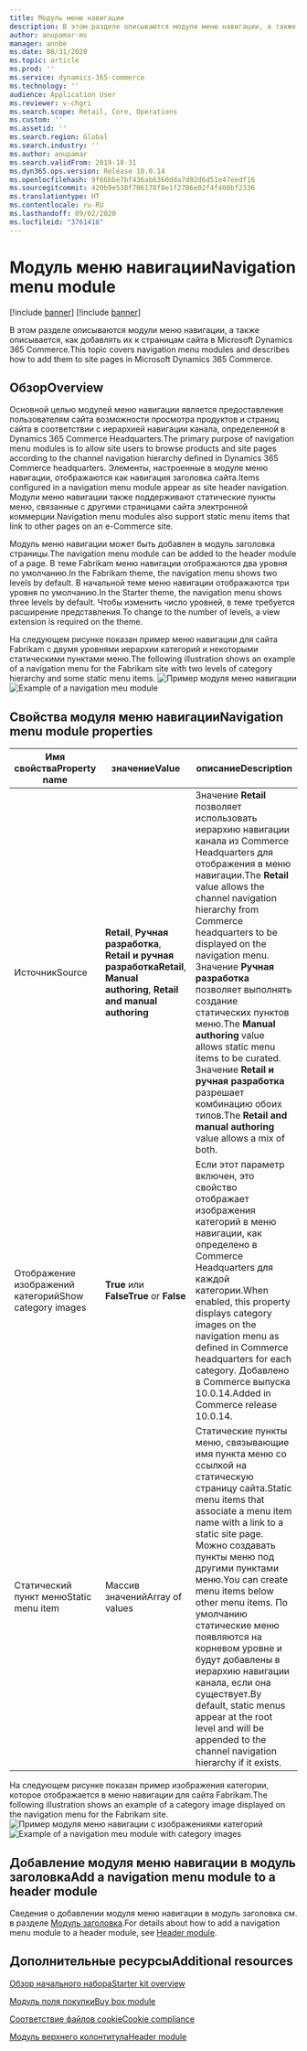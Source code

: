 ```yaml
---
title: Модуль меню навигации
description: В этом разделе описываются модули меню навигации, а также описывается, как добавлять их к страницам сайта в Microsoft Dynamics 365 Commerce.
author: anupamar-ms
manager: annbe
ms.date: 08/31/2020
ms.topic: article
ms.prod: ''
ms.service: dynamics-365-commerce
ms.technology: ''
audience: Application User
ms.reviewer: v-chgri
ms.search.scope: Retail, Core, Operations
ms.custom: ''
ms.assetid: ''
ms.search.region: Global
ms.search.industry: ''
ms.author: anupamar
ms.search.validFrom: 2019-10-31
ms.dyn365.ops.version: Release 10.0.14
ms.openlocfilehash: 9f66bbe7bf436ab6360dda7d92d6d51e47eedf16
ms.sourcegitcommit: 420b9e538f706178f8e1f2786e02f4f400bf2336
ms.translationtype: HT
ms.contentlocale: ru-RU
ms.lasthandoff: 09/02/2020
ms.locfileid: "3761418"
---
```

# <a name="navigation-menu-module"></a><span data-ttu-id="31a48-103">Модуль меню навигации</span><span class="sxs-lookup"><span data-stu-id="31a48-103">Navigation menu module</span></span>

[!include [banner](includes/banner.md)]
[!include [banner](includes/preview-banner.md)]

<span data-ttu-id="31a48-104">В этом разделе описываются модули меню навигации, а также описывается, как добавлять их к страницам сайта в Microsoft Dynamics 365 Commerce.</span><span class="sxs-lookup"><span data-stu-id="31a48-104">This topic covers navigation menu modules and describes how to add them to site pages in Microsoft Dynamics 365 Commerce.</span></span>

## <a name="overview"></a><span data-ttu-id="31a48-105">Обзор</span><span class="sxs-lookup"><span data-stu-id="31a48-105">Overview</span></span>

<span data-ttu-id="31a48-106">Основной целью модулей меню навигации является предоставление пользователям сайта возможности просмотра продуктов и страниц сайта в соответствии с иерархией навигации канала, определенной в Dynamics 365 Commerce Headquarters.</span><span class="sxs-lookup"><span data-stu-id="31a48-106">The primary purpose of navigation menu modules is to allow site users to browse products and site pages according to the channel navigation hierarchy defined in Dynamics 365 Commerce headquarters.</span></span> <span data-ttu-id="31a48-107">Элементы, настроенные в модуле меню навигации, отображаются как навигация заголовка сайта.</span><span class="sxs-lookup"><span data-stu-id="31a48-107">Items configured in a navigation menu module appear as site header navigation.</span></span> <span data-ttu-id="31a48-108">Модули меню навигации также поддерживают статические пункты меню, связанные с другими страницами сайта электронной коммерции.</span><span class="sxs-lookup"><span data-stu-id="31a48-108">Navigation menu modules also support static menu items that link to other pages on an e-Commerce site.</span></span>

<span data-ttu-id="31a48-109">Модуль меню навигации может быть добавлен в модуль заголовка страницы.</span><span class="sxs-lookup"><span data-stu-id="31a48-109">The navigation menu module can be added to the header module of a page.</span></span> <span data-ttu-id="31a48-110">В теме Fabrikam меню навигации отображаются два уровня по умолчанию.</span><span class="sxs-lookup"><span data-stu-id="31a48-110">In the Fabrikam theme, the navigation menu shows two levels by default.</span></span> <span data-ttu-id="31a48-111">В начальной теме меню навигации отображаются три уровня по умолчанию.</span><span class="sxs-lookup"><span data-stu-id="31a48-111">In the Starter theme, the navigation menu shows three levels by default.</span></span> <span data-ttu-id="31a48-112">Чтобы изменить число уровней, в теме требуется расширение представления.</span><span class="sxs-lookup"><span data-stu-id="31a48-112">To change to the number of levels, a view extension is required on the theme.</span></span>

<span data-ttu-id="31a48-113">На следующем рисунке показан пример меню навигации для сайта Fabrikam с двумя уровнями иерархии категорий и некоторыми статическими пунктами меню.</span><span class="sxs-lookup"><span data-stu-id="31a48-113">The following illustration shows an example of a navigation menu for the Fabrikam site with two levels of category hierarchy and some static menu items.</span></span>
<span data-ttu-id="31a48-114">![Пример модуля меню навигации](./media/ecommerce-header.png)</span><span class="sxs-lookup"><span data-stu-id="31a48-114">![Example of a navigation meu module](./media/ecommerce-header.png)</span></span>

## <a name="navigation-menu-module-properties"></a><span data-ttu-id="31a48-115">Свойства модуля меню навигации</span><span class="sxs-lookup"><span data-stu-id="31a48-115">Navigation menu module properties</span></span>

| <span data-ttu-id="31a48-116">Имя свойства</span><span class="sxs-lookup"><span data-stu-id="31a48-116">Property name</span></span>             | <span data-ttu-id="31a48-117">значение</span><span class="sxs-lookup"><span data-stu-id="31a48-117">Value</span></span>                 | <span data-ttu-id="31a48-118">описание</span><span class="sxs-lookup"><span data-stu-id="31a48-118">Description</span></span> |
|---------------------------|-----------------------|-------------|
| <span data-ttu-id="31a48-119">Источник</span><span class="sxs-lookup"><span data-stu-id="31a48-119">Source</span></span>                  | <span data-ttu-id="31a48-120">**Retail**, **Ручная разработка**, **Retail и ручная разработка**</span><span class="sxs-lookup"><span data-stu-id="31a48-120">**Retail**, **Manual authoring**, **Retail and manual authoring**</span></span> | <span data-ttu-id="31a48-121">Значение **Retail** позволяет использовать иерархию навигации канала из Commerce Headquarters для отображения в меню навигации.</span><span class="sxs-lookup"><span data-stu-id="31a48-121">The **Retail** value allows the channel navigation hierarchy from Commerce headquarters to be displayed on the navigation menu.</span></span> <span data-ttu-id="31a48-122">Значение **Ручная разработка** позволяет выполнять создание статических пунктов меню.</span><span class="sxs-lookup"><span data-stu-id="31a48-122">The **Manual authoring** value allows static menu items to be curated.</span></span> <span data-ttu-id="31a48-123">Значение **Retail и ручная разработка** разрешает комбинацию обоих типов.</span><span class="sxs-lookup"><span data-stu-id="31a48-123">The **Retail and manual authoring** value allows a mix of both.</span></span> |
| <span data-ttu-id="31a48-124">Отображение изображений категорий</span><span class="sxs-lookup"><span data-stu-id="31a48-124">Show category images</span></span> | <span data-ttu-id="31a48-125">**True** или **False**</span><span class="sxs-lookup"><span data-stu-id="31a48-125">**True** or **False**</span></span>    | <span data-ttu-id="31a48-126">Если этот параметр включен, это свойство отображает изображения категорий в меню навигации, как определено в Commerce Headquarters для каждой категории.</span><span class="sxs-lookup"><span data-stu-id="31a48-126">When enabled, this property displays category images on the navigation menu as defined in Commerce headquarters for each category.</span></span> <span data-ttu-id="31a48-127">Добавлено в Commerce выпуска 10.0.14.</span><span class="sxs-lookup"><span data-stu-id="31a48-127">Added in Commerce release 10.0.14.</span></span> |
| <span data-ttu-id="31a48-128">Статический пункт меню</span><span class="sxs-lookup"><span data-stu-id="31a48-128">Static menu item</span></span>| <span data-ttu-id="31a48-129">Массив значений</span><span class="sxs-lookup"><span data-stu-id="31a48-129">Array of values</span></span>| <span data-ttu-id="31a48-130">Статические пункты меню, связывающие имя пункта меню со ссылкой на статическую страницу сайта.</span><span class="sxs-lookup"><span data-stu-id="31a48-130">Static menu items that associate a menu item name with a link to a static site page.</span></span> <span data-ttu-id="31a48-131">Можно создавать пункты меню под другими пунктами меню.</span><span class="sxs-lookup"><span data-stu-id="31a48-131">You can create menu items below other menu items.</span></span> <span data-ttu-id="31a48-132">По умолчанию статические меню появляются на корневом уровне и будут добавлены в иерархию навигации канала, если она существует.</span><span class="sxs-lookup"><span data-stu-id="31a48-132">By default, static menus appear at the root level and will be appended to the channel navigation hierarchy if it exists.</span></span> |

<span data-ttu-id="31a48-133">На следующем рисунке показан пример изображения категории, которое отображается в меню навигации для сайта Fabrikam.</span><span class="sxs-lookup"><span data-stu-id="31a48-133">The following illustration shows an example of a category image displayed on the navigation menu for the Fabrikam site.</span></span>
<span data-ttu-id="31a48-134">![Пример модуля меню навигации с изображениями категорий](./media/ecommerce-categoryimages.PNG)</span><span class="sxs-lookup"><span data-stu-id="31a48-134">![Example of a navigation meu module with category images](./media/ecommerce-categoryimages.PNG)</span></span>

## <a name="add-a-navigation-menu-module-to-a-header-module"></a><span data-ttu-id="31a48-135">Добавление модуля меню навигации в модуль заголовка</span><span class="sxs-lookup"><span data-stu-id="31a48-135">Add a navigation menu module to a header module</span></span>

<span data-ttu-id="31a48-136">Сведения о добавлении модуля меню навигации в модуль заголовка см. в разделе [Модуль заголовка](author-header-module.md).</span><span class="sxs-lookup"><span data-stu-id="31a48-136">For details about how to add a navigation menu module to a header module, see [Header module](author-header-module.md).</span></span>

## <a name="additional-resources"></a><span data-ttu-id="31a48-137">Дополнительные ресурсы</span><span class="sxs-lookup"><span data-stu-id="31a48-137">Additional resources</span></span>

[<span data-ttu-id="31a48-138">Обзор начального набора</span><span class="sxs-lookup"><span data-stu-id="31a48-138">Starter kit overview</span></span>](starter-kit-overview.md)

[<span data-ttu-id="31a48-139">Модуль поля покупки</span><span class="sxs-lookup"><span data-stu-id="31a48-139">Buy box module</span></span>](add-buy-box.md)

[<span data-ttu-id="31a48-140">Соответствие файлов cookie</span><span class="sxs-lookup"><span data-stu-id="31a48-140">Cookie compliance</span></span>](cookie-compliance.md)

[<span data-ttu-id="31a48-141">Модуль верхнего колонтитула</span><span class="sxs-lookup"><span data-stu-id="31a48-141">Header module</span></span>](author-header-module.md)
